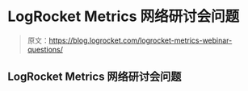 # LogRocket Metrics 网络研讨会问题

> 原文：<https://blog.logrocket.com/logrocket-metrics-webinar-questions/>

## LogRocket Metrics 网络研讨会问题